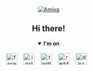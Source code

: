 <body>
   <p align="center"><a href="https://tenor.com/view/arknights-amiya-arknightsamiya-gif-22114389"><img src="https://c.tenor.com/xkr98p2BLLUAAAAC/arknights-amiya.gif" alt="Amiya"</p></a>
  <h2 align="center">Hi there!</h2>
</body>

<details open align="center">
    <summary><b>I'm on</b></summary><br/>
<a href="https://github.com/atzuka"><img src="https://cdn.jsdelivr.net/npm/simple-icons@3.0.1/icons/facebook.svg" alt="facebook" width="30" height="30"></a>
&nbsp;&nbsp;
<a href="https://github.com/atzuka"><img src="https://cdn.jsdelivr.net/npm/simple-icons@3.0.1/icons/instagram.svg" alt="instagram" width="30" height="30"></a>
 &nbsp;&nbsp;
<a href="https://github.com/atzuka"><img src="https://cdn.jsdelivr.net/npm/simple-icons@3.0.1/icons/twitter.svg" alt="twitter" width="30" height="30"></a>
&nbsp;&nbsp;
<a href="https://github.com/atzuka"><img src="https://cdn.jsdelivr.net/npm/simple-icons@3.0.1/icons/reddit.svg" alt="reddit" width="30" height="30"></a>
&nbsp;&nbsp;
<a href="https://github.com/atzuka"><img src="https://cdn.jsdelivr.net/npm/simple-icons@3.1.0/icons/discord.svg" alt="discord" width="30" height="30"></a>
&nbsp;&nbsp;
</details>
